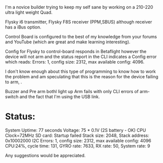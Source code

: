 I'm a novice builder trying to keep my self sane by working on a 210-220 ultra light weight Quad. 

Flysky i6 transmitter, Flysky F8S receiver (PPM,SBUS) although receiver has a iBus option.

Control Board is configured to the best of my knowledge from your forums and YouTube (which are great and make learning interesting). 

Config for Flysky to control-board responds in Betaflight however the device will not arm and the status report in the CLI indicates a Config error which reads: Errors: 1, config size: 2312, max available config: 4096.

I don't know enough about this type of programming to know how to work the problem and am speculating that this is the reason for the device failing to arm, .

Buzzer and Pre arm bothl light up Arm fails with only CLI errors of arm-switch and the fact that I'm using the USB link.

# Status:
System Uptime: 77 seconds
Voltage: 75 * 0.1V (2S battery - OK)
CPU Clock=72MHz
SD card: Startup failed
Stack size: 2048, Stack address: 0x10002000
I2C Errors: 1, config size: 2312, max available config: 4096
CPU:24%, cycle time: 131, GYRO rate: 7633, RX rate: 50, System rate: 9

Any suggestions would be appreciated. 